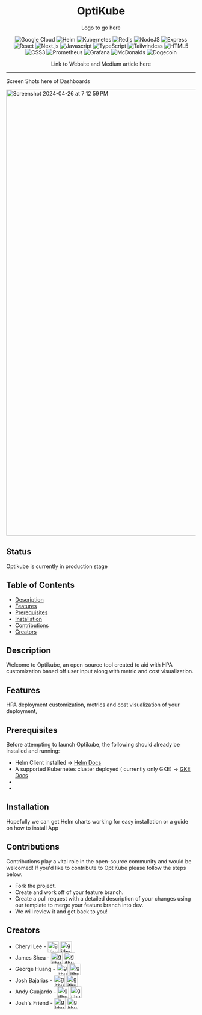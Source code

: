 <div align="center">
  
# OptiKube 

<p> Logo to go here </p>

![Google Cloud](https://img.shields.io/badge/Google_Cloud-4285F4?style=for-the-badge&logo=google-cloud&logoColor=white)
![Helm](https://img.shields.io/badge/Helm-0F1689?style=for-the-badge&logo=Helm&labelColor=0F1689)
![Kubernetes](https://img.shields.io/badge/kubernetes-326ce5.svg?&style=for-the-badge&logo=kubernetes&logoColor=white)
![Redis](https://img.shields.io/badge/redis-CC0000.svg?&style=for-the-badge&logo=redis&logoColor=white)
![NodeJS](https://img.shields.io/badge/node.js-6DA55F?style=for-the-badge&logo=node.js&logoColor=white)
![Express](https://img.shields.io/badge/Express%20js-000000?style=for-the-badge&logo=express&logoColor=white)
![React](https://img.shields.io/badge/react-%2320232a.svg?style=for-the-badge&logo=react&logoColor=%2361DAFB)
![Next.js](https://img.shields.io/badge/Next.js-lightgray?style=for-the-badge&logo=next.js&logoColor=black)
![Javascript](https://img.shields.io/badge/JavaScript-323330?style=for-the-badge&logo=javascript&logoColor=F7DF1E)
![TypeScript](https://img.shields.io/badge/TypeScript-007ACC?style=for-the-badge&logo=typescript&logoColor=white)
![Tailwindcss](https://img.shields.io/badge/Tailwindcss-090e1a?style=for-the-badge&logo=tailwindcss)
![HTML5](https://img.shields.io/badge/html5-%23E34F26.svg?style=for-the-badge&logo=html5&logoColor=white)
![CSS3](https://img.shields.io/badge/css3-%231572B6.svg?style=for-the-badge&logo=css3&logoColor=white)
![Prometheus](https://img.shields.io/badge/Prometheus-000000?style=for-the-badge&logo=prometheus&labelColor=000000)
![Grafana](https://img.shields.io/badge/Grafana-F2F4F9?style=for-the-badge&logo=grafana&logoColor=orange&labelColor=F2F4F9)
![McDonalds](https://img.shields.io/badge/McDonald's-FBC817?style=for-the-badge&logo=McDonald's&logoColor=white)
![Dogecoin](https://img.shields.io/badge/dogecoin-C2A633?style=for-the-badge&logo=dogecoin&logoColor=white)

<p> Link to Website and Medium article here </p>

---

</div>

<p> Screen Shots here of  Dashboards</p>
<img width="1187" alt="Screenshot 2024-04-26 at 7 12 59 PM" src="https://github.com/oslabs-beta/OptiKube-FE/assets/78817053/cdc2c4bf-8f7c-44fb-b21d-94e2a68700ce">

## Status
Optikube is currently in production stage

## Table of Contents

- [Description](#description)
- [Features](#features)
- [Prerequisites](#prerequisites)
- [Installation](#installation)
- [Contributions](#contributions)
- [Creators](#creators)


## Description
Welcome to Optikube, an open-source tool created to aid with HPA customization based off user input along with metric and cost visualization. 


## Features
HPA deployment customization, metrics and cost visualization of your deployment, 

## Prerequisites
Before attempting to launch Optikube, the following should already be installed and running:
- Helm Client installed -> [Helm Docs](https://helm.sh/docs/intro/install/)
- A supported Kubernetes cluster deployed ( currently only GKE) -> [GKE Docs](https://cloud.google.com/kubernetes-engine/docs/quickstarts/create-cluster)
- 
- 

## Installation
Hopefully we can get Helm charts working for easy installation or a guide on how to install App

## Contributions
Contributions play a vital role in the open-source community and would be welcomed! If you'd like to contribute to OptiKube please follow the steps below.
- Fork the project.
- Create and work off of your feature branch.
- Create a pull request with a detailed description of your changes using our template to merge your feature branch into dev.
- We will review it and get back to you!

## Creators

- Cheryl Lee - <a href="https://github.com/yli-yanchen" target="blank"><img align="center" src="https://iconmonstr.com/wp-content/g/gd/makefg.php?i=../releases/preview/2012/png/iconmonstr-github-1.png&r=56&g=136&b=255" alt="github" height="30" width="30" /></a> <a href="https://www.linkedin.com/in/cherylleech/" target="blank"><img align="center" src="https://iconmonstr.com/wp-content/g/gd/makefg.php?i=../releases/preview/2012/png/iconmonstr-linkedin-3.png&r=56&g=136&b=255" alt="github" height="30" width="30" /></a>
- James Shea - <a href="https://github.com/JamesSheaDev" target="blank"><img align="center" src="https://iconmonstr.com/wp-content/g/gd/makefg.php?i=../releases/preview/2012/png/iconmonstr-github-1.png&r=56&g=136&b=255" alt="github" height="30" width="30" /></a> <a href="https://www.linkedin.com/in/james-r-shea/" target="blank"><img align="center" src="https://iconmonstr.com/wp-content/g/gd/makefg.php?i=../releases/preview/2012/png/iconmonstr-linkedin-3.png&r=56&g=136&b=255" alt="github" height="30" width="30" /></a>
- George Huang - <a href="https://github.com/gzfh24" target="blank"><img align="center" src="https://iconmonstr.com/wp-content/g/gd/makefg.php?i=../releases/preview/2012/png/iconmonstr-github-1.png&r=56&g=136&b=255" alt="github" height="30" width="30" /></a> <a href="https://www.linkedin.com/in/gzfh" target="blank"><img align="center" src="https://iconmonstr.com/wp-content/g/gd/makefg.php?i=../releases/preview/2012/png/iconmonstr-linkedin-3.png&r=56&g=136&b=255" alt="github" height="30" width="30" /></a>
- Josh Bajarias - <a href="https://github.com/Jawshhhhhhhh" target="blank"><img align="center" src="https://iconmonstr.com/wp-content/g/gd/makefg.php?i=../releases/preview/2012/png/iconmonstr-github-1.png&r=56&g=136&b=255" alt="github" height="30" width="30" /></a> <a href="https://www.linkedin.com/in/joshbajarias/" target="blank"><img align="center" src="https://iconmonstr.com/wp-content/g/gd/makefg.php?i=../releases/preview/2012/png/iconmonstr-linkedin-3.png&r=56&g=136&b=255" alt="github" height="30" width="30" /></a>
- Andy Guajardo - <a href="https://github.com/andymattgee" target="blank"><img align="center" src="https://iconmonstr.com/wp-content/g/gd/makefg.php?i=../releases/preview/2012/png/iconmonstr-github-1.png&r=56&g=136&b=255" alt="github" height="30" width="30" /></a> <a href="https://www.linkedin.com/in/andy-guajardo-a63987101/" target="blank"><img align="center" src="https://iconmonstr.com/wp-content/g/gd/makefg.php?i=../releases/preview/2012/png/iconmonstr-linkedin-3.png&r=56&g=136&b=255" alt="github" height="30" width="30" /></a>
- Josh's Friend - <a href="https://github.com/" target="blank"><img align="center" src="https://iconmonstr.com/wp-content/g/gd/makefg.php?i=../releases/preview/2012/png/iconmonstr-github-1.png&r=56&g=136&b=255" alt="github" height="30" width="30" /></a> <a href="https://www.linkedin.com/" target="blank"><img align="center" src="https://iconmonstr.com/wp-content/g/gd/makefg.php?i=../releases/preview/2012/png/iconmonstr-linkedin-3.png&r=56&g=136&b=255" alt="github" height="30" width="30" /></a>
